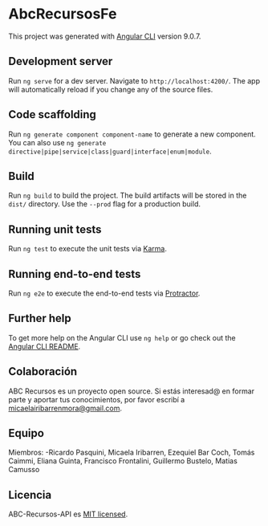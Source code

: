 # AbcRecursosFe

This project was generated with [Angular CLI](https://github.com/angular/angular-cli) version 9.0.7.

## Development server

Run `ng serve` for a dev server. Navigate to `http://localhost:4200/`. The app will automatically reload if you change any of the source files.

## Code scaffolding

Run `ng generate component component-name` to generate a new component. You can also use `ng generate directive|pipe|service|class|guard|interface|enum|module`.

## Build

Run `ng build` to build the project. The build artifacts will be stored in the `dist/` directory. Use the `--prod` flag for a production build.

## Running unit tests

Run `ng test` to execute the unit tests via [Karma](https://karma-runner.github.io).

## Running end-to-end tests

Run `ng e2e` to execute the end-to-end tests via [Protractor](http://www.protractortest.org/).

## Further help

To get more help on the Angular CLI use `ng help` or go check out the [Angular CLI README](https://github.com/angular/angular-cli/blob/master/README.md).

## Colaboración

ABC Recursos es un proyecto open source. Si estás interesad@ en formar parte y aportar tus conocimientos, por favor escribí a micaelairibarrenmora@gmail.com.

## Equipo

Miembros:
-Ricardo Pasquini, Micaela Iribarren, Ezequiel Bar Coch, Tomás Caimmi, Eliana Guinta, Francisco Frontalini, Guillermo Bustelo, Matias Camusso

## Licencia

  ABC-Recursos-API es [MIT licensed](LICENSE).